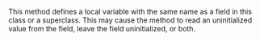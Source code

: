 This method defines a local variable with the same name as a field in this class or a superclass. This may cause the method to read an uninitialized value from the field, leave the field uninitialized, or both.
